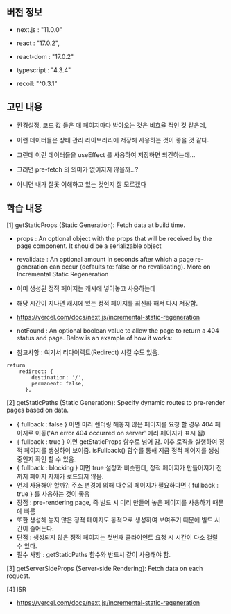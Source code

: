 ## 버전 정보

- next.js : "11.0.0"
- react : "17.0.2",
- react-dom : "17.0.2"
- typescript : "4.3.4"

- recoil: "^0.3.1"

## 고민 내용
- 환경설정, 코드 값 들은 매 페이지마다 받아오는 것은 비효율 적인 것 같은데,
- 이런 데이터들은 상태 관리 라이브러리에 저장해 사용하는 것이 좋을 것 같다.
- 그런데 이런 데이터들을 useEffect 를 사용하여 저장하면 되긴하는데...
- 그러면 pre-fetch 의 의미가 없어지지 않을까...?

- 아니면 내가 잘못 이해하고 있는 것인지 잘 모르겠다

## 학습 내용
[1] getStaticProps (Static Generation): Fetch data at build time.
- props : An optional object with the props that will be received by the page component. It should be a serializable object

- revalidate : An optional amount in seconds after which a page re-generation can occur (defaults to: false or no revalidating). More on Incremental Static Regeneration
- 이미 생성된 정적 페이지는 캐시에 넣어놓고 사용하는데
- 해당 시간이 지나면 캐시에 있는 정적 페이지를 최신화 해서 다시 저장함.
- https://vercel.com/docs/next.js/incremental-static-regeneration

- notFound : An optional boolean value to allow the page to return a 404 status and page. Below is an example of how it works:

- 참고사항 : 여기서 리다이렉트(Redirect) 시킬 수도 있음.
```
return
    redirect: {
        destination: '/',
        permanent: false,
      },
```

[2] getStaticPaths (Static Generation): Specify dynamic routes to pre-render pages based on data.
- { fullback : false } 이면 미리 렌더링 해놓지 않은 페이지를 요청 할 경우 404 페이지로 이동('An error 404 occurred on server' 에러 페이지가 표시 됨)
- { fullback : true } 이면 getStaticProps 함수로 넘어 감. 이후 로직을 실행하여 정적 페이지를 생성하여 보여줌. isFullback() 함수를 통해 지금 정적 페이지를 생성 중인지 확인 할 수 있음.
- { fullback : blocking } 이면 true 설정과 비슷한데, 정적 페이지가 만들어지기 전까지 페이지 자체가 로드되지 않음.
- 언제 사용해야 할까?: 주소 변경에 의해 다수의 페이지가 필요하다면 { fullback : true } 를 사용하는 것이 좋음
- 장점 : pre-rendering page, 즉 빌드 시 미리 만들어 놓은 페이지를 사용하기 때문에 빠름
- 또한 생성해 놓지 않은 정적 페이지도 동적으로 생성하여 보여주기 때문에 빌드 시간이 줄어든다.
- 단점 : 생성되지 않은 정적 페이지는 첫번째 클라이언트 요청 시 시간이 다소 걸릴 수 있다.
- 필수 사항 : getStaticPaths 함수와 반드시 같이 사용해야 함.

[3] getServerSideProps (Server-side Rendering): Fetch data on each request.

[4] ISR
- https://vercel.com/docs/next.js/incremental-static-regeneration